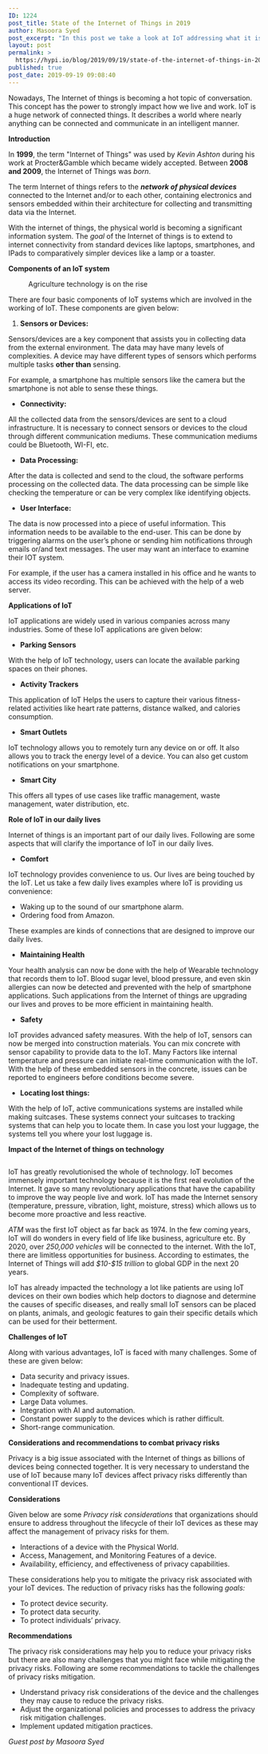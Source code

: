 ```yaml
---
ID: 1224
post_title: State of the Internet of Things in 2019
author: Masoora Syed
post_excerpt: "In this post we take a look at IoT addressing what it is, what it's made of and some applications."
layout: post
permalink: >
  https://hypi.io/blog/2019/09/19/state-of-the-internet-of-things-in-2019/
published: true
post_date: 2019-09-19 09:08:40
---
```

<!-- wp:paragraph -->
<p>Nowadays, The Internet of things is
becoming a hot topic of conversation. This concept has the power to strongly impact
how we live and work. IoT is a huge network of connected things. It describes
a world where nearly anything can be connected and communicate in an
intelligent manner.</p>
<!-- /wp:paragraph -->

<!-- wp:paragraph -->
<p><strong>Introduction</strong></p>
<!-- /wp:paragraph -->

<!-- wp:paragraph -->
<p>In <strong>1999</strong>, the term
"Internet of Things" was used by <em>Kevin
Ashton</em> during his work at Procter&amp;Gamble which became widely accepted.
Between <strong>2008 and 2009</strong>, the Internet
of Things was <em>born</em>.</p>
<!-- /wp:paragraph -->

<!-- wp:paragraph -->
<p>The term Internet of things refers to
the <strong><em>network
of physical devices</em></strong> connected to the
Internet and/or to each other, containing electronics and sensors embedded
within their architecture for collecting
and transmitting data via the Internet.</p>
<!-- /wp:paragraph -->

<!-- wp:paragraph -->
<p>With the internet of things, the physical world is becoming a significant information system. The <em>goal</em> of the Internet of things is to extend to internet connectivity from standard devices like laptops, smartphones, and IPads to comparatively simpler devices like a lamp or a toaster. </p>
<!-- /wp:paragraph -->

<!-- wp:paragraph -->
<p><strong>Components of an IoT system</strong></p>
<!-- /wp:paragraph -->

<!-- wp:image {"id":1226,"sizeSlug":"large"} -->
<figure class="wp-block-image size-large"><img src="https://hypi.io/wp-content/uploads/2019/09/agriculture-clouds-countryside-2132171-1024x683.jpg" alt="" class="wp-image-1226"/><figcaption>Agriculture technology is on the rise</figcaption></figure>
<!-- /wp:image -->

<!-- wp:paragraph -->
<p>There are four basic components of IoT systems which are involved in the working of IoT. These components are given below:</p>
<!-- /wp:paragraph -->

<!-- wp:list {"ordered":true} -->
<ol><li><strong>Sensors or Devices:&nbsp;</strong><strong></strong></li></ol>
<!-- /wp:list -->

<!-- wp:paragraph -->
<p>Sensors/devices are a key component that assists you in
collecting data from the external environment. The data may have many levels of
complexities. A device may have different
types of sensors which performs multiple tasks&nbsp;<strong>other
than</strong> sensing.</p>
<!-- /wp:paragraph -->

<!-- wp:paragraph -->
<p>For example, a smartphone has multiple sensors like the camera
but the smartphone is not able to sense these things.</p>
<!-- /wp:paragraph -->

<!-- wp:list -->
<ul><li><strong>Connectivity:&nbsp;</strong></li></ul>
<!-- /wp:list -->

<!-- wp:paragraph -->
<p>All the collected data from the sensors/devices are sent
to a cloud infrastructure. It is necessary to connect sensors or devices to the
cloud through different communication mediums. These communication mediums could
be Bluetooth, WI-FI, etc.</p>
<!-- /wp:paragraph -->

<!-- wp:list -->
<ul><li><strong>Data Processing:&nbsp;</strong></li></ul>
<!-- /wp:list -->

<!-- wp:paragraph -->
<p>After the data is collected and send to the cloud, the
software performs processing on the collected data. The data processing can be
simple like checking the temperature or can be very complex like identifying
objects.</p>
<!-- /wp:paragraph -->

<!-- wp:list -->
<ul><li><strong>User Interface:</strong></li></ul>
<!-- /wp:list -->

<!-- wp:paragraph -->
<p>The data is now processed into a piece of useful
information. This information needs to be available to the end-user. This can
be done by triggering alarms on the user’s phone or sending him notifications through
emails or/and text messages. The user may want an interface to examine their
IOT system.</p>
<!-- /wp:paragraph -->

<!-- wp:paragraph -->
<p>For example, if the user has a camera installed in his
office and he wants to access its video recording. This can be achieved with
the help of a web server.</p>
<!-- /wp:paragraph -->

<!-- wp:paragraph -->
<p><strong>Applications of IoT</strong></p>
<!-- /wp:paragraph -->

<!-- wp:paragraph -->
<p>IoT applications are
widely used in various companies across many industries. Some of these IoT
applications are given below:</p>
<!-- /wp:paragraph -->

<!-- wp:list -->
<ul><li><strong>Parking
Sensors</strong><strong></strong></li></ul>
<!-- /wp:list -->

<!-- wp:paragraph -->
<p>With the help of IoT technology, users can
locate the available parking spaces on their phones.</p>
<!-- /wp:paragraph -->

<!-- wp:list -->
<ul><li><strong>Activity Trackers</strong><strong></strong></li></ul>
<!-- /wp:list -->

<!-- wp:paragraph -->
<p>This application of IoT Helps the users
to capture their various fitness-related activities like heart rate patterns,
distance walked, and calories consumption.</p>
<!-- /wp:paragraph -->

<!-- wp:list -->
<ul><li><strong>Smart
Outlets</strong><strong></strong></li></ul>
<!-- /wp:list -->

<!-- wp:paragraph -->
<p>IoT technology
allows you to remotely turn any device on or off. It also allows you to track the
energy level of a device. You can also get custom notifications on your
smartphone.<strong></strong></p>
<!-- /wp:paragraph -->

<!-- wp:list -->
<ul><li><strong>Smart City</strong><strong></strong></li></ul>
<!-- /wp:list -->

<!-- wp:paragraph -->
<p>This offers all types
of use cases like traffic management, waste management, water distribution,
etc.</p>
<!-- /wp:paragraph -->

<!-- wp:paragraph -->
<p><strong>Role of IoT in our daily lives</strong><strong></strong></p>
<!-- /wp:paragraph -->

<!-- wp:paragraph -->
<p>Internet of things is
an important part of our daily lives. Following are some aspects that will
clarify the importance of IoT in our daily lives.</p>
<!-- /wp:paragraph -->

<!-- wp:list -->
<ul><li><strong>Comfort </strong><strong></strong></li></ul>
<!-- /wp:list -->

<!-- wp:paragraph -->
<p>IoT technology
provides convenience to us. Our lives are being touched by the IoT. Let us take
a few daily lives examples where IoT is providing us convenience:</p>
<!-- /wp:paragraph -->

<!-- wp:list -->
<ul><li>Waking up to the sound of our smartphone
alarm. </li><li>Ordering food from Amazon. </li></ul>
<!-- /wp:list -->

<!-- wp:paragraph -->
<p>These examples are
kinds of connections that are designed to improve our daily lives.</p>
<!-- /wp:paragraph -->

<!-- wp:list -->
<ul><li><strong>Maintaining
Health</strong></li></ul>
<!-- /wp:list -->

<!-- wp:paragraph -->
<p>Your health analysis
can now be done with the help of Wearable technology that records them to IoT.
Blood sugar level, blood pressure, and even skin allergies can now be detected
and prevented with the help of smartphone applications. Such applications from
the Internet of things are upgrading our lives and proves to be more efficient
in maintaining health.</p>
<!-- /wp:paragraph -->

<!-- wp:list -->
<ul><li><strong>Safety</strong></li></ul>
<!-- /wp:list -->

<!-- wp:paragraph -->
<p>IoT provides
advanced safety measures. With the help of IoT, sensors can now be merged into
construction materials. You can mix concrete with sensor capability to provide
data to the IoT. Many Factors like internal temperature and pressure can
initiate real-time communication with the IoT. With the help of these embedded
sensors in the concrete, issues can be reported to engineers before conditions
become severe.&nbsp;</p>
<!-- /wp:paragraph -->

<!-- wp:list -->
<ul><li><strong>Locating lost things:</strong></li></ul>
<!-- /wp:list -->

<!-- wp:paragraph -->
<p>With the help of
IoT, active communications systems are installed while making suitcases. These
systems connect your suitcases to tracking systems that can help you to locate
them. In case you lost your luggage, the systems tell you where your lost
luggage is.</p>
<!-- /wp:paragraph -->

<!-- wp:paragraph -->
<p><strong>Impact of the Internet
of things on technology</strong></p>
<!-- /wp:paragraph -->

<!-- wp:image {"id":1219,"sizeSlug":"large"} -->
<figure class="wp-block-image size-large"><img src="https://hypi.io/wp-content/uploads/2019/09/cyber-security-cybersecurity-device-60504-1024x683.jpg" alt="" class="wp-image-1219"/></figure>
<!-- /wp:image -->

<!-- wp:paragraph -->
<p>IoT has greatly revolutionised the whole of technology. IoT becomes immensely important technology because it is the first real evolution of the Internet. It gave so many revolutionary applications that have the capability to improve the way people live and work. IoT has made the Internet sensory (temperature, pressure, vibration, light, moisture, stress) which allows us to become more proactive and less reactive.</p>
<!-- /wp:paragraph -->

<!-- wp:paragraph -->
<p><em>ATM</em> was the first IoT object
as far back as 1974. In the few coming years, IoT will do wonders in every
field of life like business, agriculture etc. By 2020, over <em>250,000 vehicles</em> will be connected to
the internet. With the IoT, there are limitless opportunities for business.
According to estimates, the Internet of Things will add <em>$10-$15 trillion</em> to global GDP in the next 20 years.</p>
<!-- /wp:paragraph -->

<!-- wp:paragraph -->
<p>IoT has already impacted the technology a lot like patients are using IoT
devices on their own bodies which help doctors to diagnose and determine the
causes of specific diseases, and really small IoT sensors can be placed on
plants, animals, and geologic features to gain their specific details which can
be used for their betterment. </p>
<!-- /wp:paragraph -->

<!-- wp:paragraph -->
<p><strong>Challenges of IoT</strong></p>
<!-- /wp:paragraph -->

<!-- wp:paragraph -->
<p>Along with various advantages, IoT is faced with many challenges. Some
of these are given below:</p>
<!-- /wp:paragraph -->

<!-- wp:list -->
<ul><li>Data security and
privacy issues.</li><li>Inadequate
testing and updating.</li><li>Complexity of
software.</li><li>Large Data
volumes.</li><li>Integration with
AI and automation.</li><li>Constant power
supply to the devices which is rather difficult.</li><li>Short-range
communication.</li></ul>
<!-- /wp:list -->

<!-- wp:paragraph -->
<p><strong>Considerations and recommendations to combat
privacy risks</strong></p>
<!-- /wp:paragraph -->

<!-- wp:paragraph -->
<p>Privacy is a big
issue associated with the Internet of things
as billions of devices being connected together. It is very necessary to
understand the use of IoT because many IoT devices affect privacy risks
differently than conventional IT devices. </p>
<!-- /wp:paragraph -->

<!-- wp:paragraph -->
<p><strong>Considerations</strong></p>
<!-- /wp:paragraph -->

<!-- wp:paragraph -->
<p>Given below are some
<em>Privacy risk considerations</em> that
organizations should ensure to address throughout the lifecycle of their IoT
devices as these may affect the management of privacy risks for them.</p>
<!-- /wp:paragraph -->

<!-- wp:list -->
<ul><li>Interactions of a device with the Physical World.</li><li>Access, Management, and Monitoring Features
of a device.</li><li>Availability, efficiency, and effectiveness
of privacy capabilities.</li></ul>
<!-- /wp:list -->

<!-- wp:paragraph -->
<p>These considerations help
you to mitigate the privacy risk associated with your IoT devices. The
reduction of privacy risks has the following <em>goals:</em></p>
<!-- /wp:paragraph -->

<!-- wp:list -->
<ul><li>To protect device security.</li><li>To protect data security.</li><li>To protect individuals’
privacy.</li></ul>
<!-- /wp:list -->

<!-- wp:paragraph -->
<p><strong>Recommendations</strong></p>
<!-- /wp:paragraph -->

<!-- wp:paragraph -->
<p>The privacy risk
considerations may help you to reduce your privacy risks but there are also
many challenges that you might face while mitigating the privacy risks. Following
are some recommendations to tackle the challenges of privacy risks mitigation.</p>
<!-- /wp:paragraph -->

<!-- wp:list -->
<ul><li>Understand privacy risk considerations of the device and the challenges they may cause to reduce the privacy risks.</li><li>Adjust the organizational policies and processes to address the privacy risk mitigation challenges.</li><li>Implement updated mitigation practices.</li></ul>
<!-- /wp:list -->

<!-- wp:paragraph -->
<p><em>Guest post by Masoora Syed<br></em></p>
<!-- /wp:paragraph -->